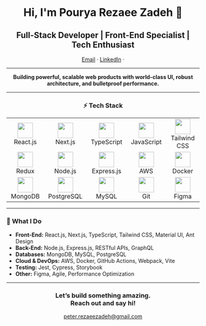 <h1 align="center">Hi, I'm Pourya Rezaee Zadeh 👋</h1>
<h2 align="center">Full-Stack Developer | Front-End Specialist | Tech Enthusiast</h2>

<p align="center">
  <a href="mailto:peter.rezaeezadeh@gmail.com">Email</a> ·
  <a href="https://www.linkedin.com/in/pourya-rezaee-zadeh">LinkedIn</a> ·
<!--   <a href="https://github.com/peterrz">GitHub</a> -->
</p>

---

<p align="center">
  <b>Building powerful, scalable web products with world-class UI, robust architecture, and bulletproof performance.</b>
</p>

---

<div align="center">

  <h3>⚡ Tech Stack</h3>
  
  <table>
    <tr>
      <td align="center" width="120">
        <img src="https://cdn.jsdelivr.net/gh/devicons/devicon/icons/react/react-original.svg" width="40"/><br/>React.js
      </td>
      <td align="center" width="120">
        <img src="https://cdn.jsdelivr.net/gh/devicons/devicon/icons/nextjs/nextjs-original.svg" width="40"/><br/>Next.js
      </td>
      <td align="center" width="120">
        <img src="https://cdn.jsdelivr.net/gh/devicons/devicon/icons/typescript/typescript-original.svg" width="40"/><br/>TypeScript
      </td>
      <td align="center" width="120">
        <img src="https://cdn.jsdelivr.net/gh/devicons/devicon/icons/javascript/javascript-original.svg" width="40"/><br/>JavaScript
      </td>
      <td align="center" width="120">
        <img src="https://cdn.jsdelivr.net/gh/devicons/devicon/icons/tailwindcss/tailwindcss-original.svg" width="40"/><br/>Tailwind CSS
      </td>
    </tr>
    <tr>
      <td align="center" width="120">
        <img src="https://cdn.jsdelivr.net/gh/devicons/devicon/icons/redux/redux-original.svg" width="40"/><br/>Redux
      </td>
      <td align="center" width="120">
        <img src="https://cdn.jsdelivr.net/gh/devicons/devicon/icons/nodejs/nodejs-original.svg" width="40"/><br/>Node.js
      </td>
      <td align="center" width="120">
        <img src="https://cdn.jsdelivr.net/gh/devicons/devicon/icons/express/express-original.svg" width="40"/><br/>Express.js
      </td>
      <td align="center" width="120">
       <img src="https://avatars.githubusercontent.com/u/2232217?s=200&v=4" width="40"/><br/>AWS
       </td>
      <td align="center" width="120">
        <img src="https://cdn.jsdelivr.net/gh/devicons/devicon/icons/docker/docker-original.svg" width="40"/><br/>Docker
      </td>
    </tr>
    <tr>
      <td align="center" width="120">
        <img src="https://cdn.jsdelivr.net/gh/devicons/devicon/icons/mongodb/mongodb-original.svg" width="40"/><br/>MongoDB
      </td>
      <td align="center" width="120">
        <img src="https://cdn.jsdelivr.net/gh/devicons/devicon/icons/postgresql/postgresql-original.svg" width="40"/><br/>PostgreSQL
      </td>
      <td align="center" width="120">
        <img src="https://cdn.jsdelivr.net/gh/devicons/devicon/icons/mysql/mysql-original.svg" width="40"/><br/>MySQL
      </td>
      <td align="center" width="120">
        <img src="https://cdn.jsdelivr.net/gh/devicons/devicon/icons/git/git-original.svg" width="40"/><br/>Git
      </td>
      <td align="center" width="120">
        <img src="https://cdn.jsdelivr.net/gh/devicons/devicon/icons/figma/figma-original.svg" width="40"/><br/>Figma
      </td>
    </tr>
  </table>
</div>

---

### 🚀 What I Do

- **Front-End:** React.js, Next.js, TypeScript, Tailwind CSS, Material UI, Ant Design
- **Back-End:** Node.js, Express.js, RESTful APIs, GraphQL
- **Databases:** MongoDB, MySQL, PostgreSQL
- **Cloud & DevOps:** AWS, Docker, GitHub Actions, Webpack, Vite
- **Testing:** Jest, Cypress, Storybook
- **Other:** Figma, Agile, Performance Optimization

---

<div align="center">
  <h3>Let’s build something amazing.<br/>Reach out and say hi!</h3>
  <p>
    <a href="mailto:peter.rezaeezadeh@gmail.com">peter.rezaeezadeh@gmail.com</a>
  </p>
</div>
